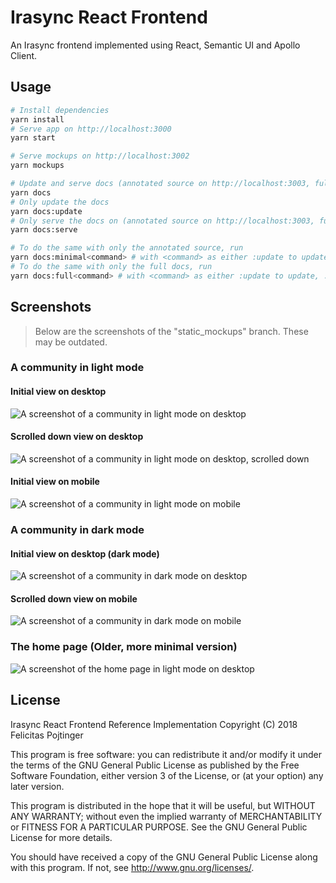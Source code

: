 # Irasync React Frontend

An Irasync frontend implemented using React, Semantic UI and Apollo Client.

## Usage

```bash
# Install dependencies
yarn install
# Serve app on http://localhost:3000
yarn start

# Serve mockups on http://localhost:3002
yarn mockups

# Update and serve docs (annotated source on http://localhost:3003, full docs on http://localhost:3004)
yarn docs
# Only update the docs
yarn docs:update
# Only serve the docs on (annotated source on http://localhost:3003, full docs on http://localhost:3004)
yarn docs:serve

# To do the same with only the annotated source, run
yarn docs:minimal<command> # with <command> as either :update to update, :serve to serve and nothing to do both
# To do the same with only the full docs, run
yarn docs:full<command> # with <command> as either :update to update, :serve to serve and nothing to do both
```

## Screenshots

> Below are the screenshots of the "static_mockups" branch. These may be outdated.

### A community in light mode

#### Initial view on desktop

![A screenshot of a community in light mode on desktop](screenshots/c_cyberpunk_light_lg_top.jpg)

#### Scrolled down view on desktop

![A screenshot of a community in light mode on desktop, scrolled down](screenshots/c_cyberpunk_light_lg_bottom.png)

#### Initial view on mobile

![A screenshot of a community in light mode on mobile](screenshots/c_cyberpunk_light_sm.png)

### A community in dark mode

#### Initial view on desktop (dark mode)

![A screenshot of a community in dark mode on desktop](screenshots/c_cyberpunk_dark_lg_top.jpg)

#### Scrolled down view on mobile

![A screenshot of a community in dark mode on mobile](screenshots/c_cyberpunk_dark_sm_bottom.png)

### The home page (Older, more minimal version)

![A screenshot of the home page in light mode on desktop](screenshots/home_light_lg.png)

## License

Irasync React Frontend Reference Implementation
Copyright (C) 2018 Felicitas Pojtinger

This program is free software: you can redistribute it and/or modify
it under the terms of the GNU General Public License as published by
the Free Software Foundation, either version 3 of the License, or
(at your option) any later version.

This program is distributed in the hope that it will be useful,
but WITHOUT ANY WARRANTY; without even the implied warranty of
MERCHANTABILITY or FITNESS FOR A PARTICULAR PURPOSE. See the
GNU General Public License for more details.

You should have received a copy of the GNU General Public License
along with this program. If not, see <http://www.gnu.org/licenses/>.
